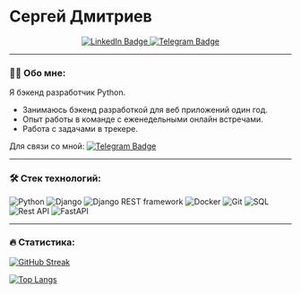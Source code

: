 <h1>
  Сергей Дмитриев
</h1>

<div id="badges" align="center">
  <a href="your-linkedin-URL">
    <img src="https://img.shields.io/badge/LinkedIn-blue?style=for-the-badge&logo=linkedin&logoColor=white" alt="LinkedIn Badge"/>
  </a>
  <a href="https://t.me/ardash_d">
    <img src="https://img.shields.io/badge/Telegtam-blue?style=for-the-badge&logo=telegram&logoColor=white" alt="Telegram Badge"/>
  </a>
</div>
<div id="badges" align="center">
  <img src="https://komarev.com/ghpvc/?username=ardash-ds&style=flat-square&color=blue" alt=""/>
</div>

---

### :man_technologist: Обо мне:

Я бэкенд разработчик Python.
- Занимаюсь бэкенд разработкой для веб приложений один год.
- Опыт работы в команде с еженедельными онлайн встречами.
- Работа с задачами в трекере.

Для связи со мной: [![Telegram Badge](https://img.shields.io/badge/ardash_d-blue?style=flat&logo=Telegram&logoColor=white)](https://t.me/ardash_d)

---

### :hammer_and_wrench: Стек технологий:
![Python](https://img.shields.io/badge/Python-4682B4?style=for-the-badge&logo=Python&logoColor=white)
![Django](https://img.shields.io/badge/Django-006400?style=for-the-badge&logo=Django&logoColor=white)
![Django REST framework](https://img.shields.io/badge/Django%20REST%20framework-800000?style=for-the-badge)
![Docker](https://img.shields.io/badge/Docker-316192?style=for-the-badge&logo=docker&logoColor=white)
![Git](https://img.shields.io/badge/Git-000000?style=for-the-badge&logo=git&logoColor=white)
![SQL](https://img.shields.io/badge/SQL-DCDCDC?style=for-the-badge)
![Rest API](https://img.shields.io/badge/Rest-API-808080?style=for-the-badge&logoColor=white)
![FastAPI](https://img.shields.io/badge/FastAPI-009485?style=for-the-badge&logo=FastAPI&logoColor=white)

---
### :fire: Статистика:
[![GitHub Streak](https://streak-stats.demolab.com?user=ardash-ds)](https://git.io/streak-stats)

[![Top Langs](https://github-readme-stats.vercel.app/api/top-langs/?username=ardash-ds&hide=css,javascript,html,mako)](https://github.com/anuraghazra/github-readme-stats)













<!--
**ardash-ds/ardash-ds** is a ✨ _special_ ✨ repository because its `README.md` (this file) appears on your GitHub profile.

Here are some ideas to get you started:

- 🔭 I’m currently working on ...
- 🌱 I’m currently learning ...
- 👯 I’m looking to collaborate on ...
- 🤔 I’m looking for help with ...
- 💬 Ask me about ...
- 📫 How to reach me: ...
- 😄 Pronouns: ...
- ⚡ Fun fact: ...
-->
